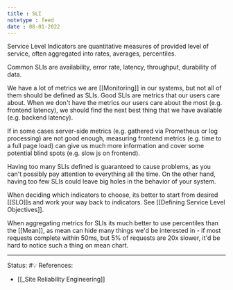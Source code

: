```yaml
---
title : SLI
notetype : feed
date : 08-01-2022
---
```


Service Level Indicators are quantitative measures of provided level of service, often aggregated into rates, averages, percentiles. 

Common SLIs are availability, error rate, latency, throughput, durability of data.

We have a lot of metrics we are [[Monitoring]] in our systems, but not all of them should be defined as SLIs.  Good SLIs are metrics that our users care about. When we don't have the metrics our users care about the most (e.g. frontend latency), we should find the next best thing that we have available (e.g. backend latency).

If in some cases server-side metrics (e.g. gathered via Prometheus or log processing) are not good enough, measuring frontend metrics (e.g. time to a full page load) can give us much more information and cover some potential blind spots (e.g. slow js on frontend).

Having too many SLIs defined is guaranteed to cause problems, as you can't possibly pay attention to everything all the time. On the other hand, having too few SLIs could leave big holes in the behavior of your system.

When deciding which indicators to choose, its better to start from desired [[SLO]]s and work your way back to indicators. See [[Defining Service Level Objectives]].

When aggregating metrics for SLIs its much better to use percentiles than the [[Mean]], as mean can hide many things we'd be interested in - if most requests complete within 50ms, but 5% of requests are 20x slower, it'd be hard to notice such a thing on mean chart.




-----

Status: #💡 
References:
- [[_Site Reliability Engineering]]
